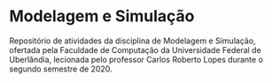 # Modelagem e Simulação
Repositório de atividades da disciplina de Modelagem e Simulação, ofertada pela Faculdade de Computação da Universidade Federal de Uberlândia, lecionada pelo professor Carlos Roberto Lopes durante o segundo semestre de 2020.
